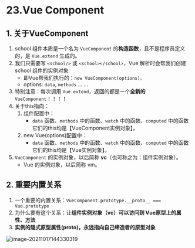 # 23.Vue Component

## 1. 关于VueComponent

1. school 组件本质是一个名为 `VueComponent` 的**构造函数**，且不是程序员定义的，是 `Vue.extend` 生成的。
2. 我们只需要写 `<school/>` 或 `<school></school>`，Vue 解析时会帮我们创建 school 组件的实例对象
   - 即Vue帮我们执行的：`new VueComponent(options)。`
   - options:  `data`, `methods` ... ...
3. 特别注意：每次调用 `Vue.extend`，返回的都是一个**全新的** `VueComponent`！！！！
4. 关于this指向：
   1. 组件配置中：
      - `data` 函数、`methods` 中的函数、`watch` 中的函数、`computed` 中的函数 它们的this均是【VueComponent实例对象】。
   2. new Vue(options)配置中：
      - `data` 函数、`methods` 中的函数、`watch` 中的函数、`computed` 中的函数 它们的this均是【Vue实例对象】。
5. `VueComponent` 的实例对象，以后简称 **vc**（也可称之为：组件实例对象）。
   - Vue 的实例对象，以后简称 vm。

## 2. 重要内置关系

1. 一个重要的内置关系：`VueComponent.prototype.__proto__ === Vue.prototype`
2. 为什么要有这个关系：让**组件实例对象（vc）可以访问到 Vue原型上的属性、方法**
3. **实例的隐式原型属性(__proto__)，永远指向自己缔造者的原型对象**

![image-20211017144330319](https://raw.githubusercontent.com/TWDH/Leetcode-From-Zero/pictures/img/image-20211017144330319.png)

